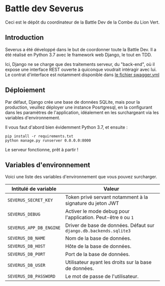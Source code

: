 # Battle dev Severus

Ceci est le dépôt du coordinateur de la Battle Dev de la Combe du Lion Vert.

## Introduction

Severus a été développé dans le but de coordonner toute la Battle Dev.
Il a été réalisé en Python 3.7 avec le framework web Django, le tout en TDD.

Ici, Django ne se charge que des traitements serveur, du "back-end", où il expose
une interface REST ouverte à quiconque voudrait intéragir avec lui. Le contrat
d'interface est notamment disponible dans [le fichier swagger.yml](swagger.yml)

## Déploiement

Par défaut, Django crée une base de données SQLite, mais pour la production, 
veuillez déployer une instance Posrtgresql, en la configurant dans les paramètres
de l'application, idéalement en les surchargeant via les variables d'environnement.

Il vous faut d'abord bien évidemment Python 3.7, et ensuite :

```
pip install -r requirements.txt
python manage.py runserver 0.0.0.0:8000
``` 

Le serveur fonctionne, prêt à partir !

## Variables d'environnement

Voici une liste des variables d'environnement que vous pouvez surcharger.

|Intitulé de variable    | Valeur                                                            |
|------------------------|-------------------------------------------------------------------|
|`SEVERUS_SECRET_KEY`    | Token privé servant notamment à la signature du jeton JWT         |
|`SEVERUS_DEBUG`         | Activer le mode debug pour l'application. Peut-être `0` ou `1`    |
|`SEVERUS_APP_DB_ENGINE` | Driver de base de données. Défaut sur `django.db.backends.sqlite3`|
|`SEVERUS_DB_NAME`       | Nom de la base de données.                                        |
|`SEVERUS_DB_HOST`       | Hôte de la base de données.                                       |
|`SEVERUS_DB_PORT`       | Port de la base de données.                                       |
|`SEVERUS_DB_USER`       | Utilisateur ayant les droits sur la base de données.              |
|`SEVERUS_DB_PASSWORD`   | Le mot de passe de l'utilisateur.                                 |
